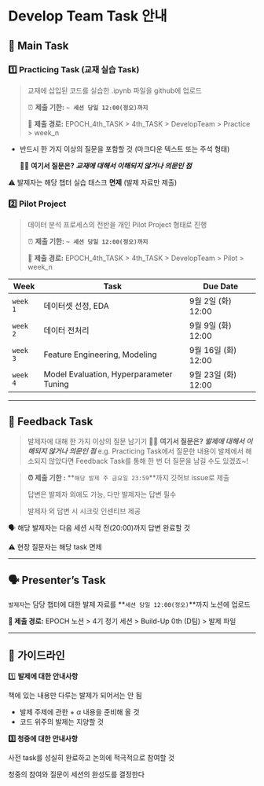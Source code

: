 # Develop Team Task 안내

## 📖 Main **Task**

### **1️⃣** Practic**ing Task (교재 실습 Task)**

> 교재에 삽입된 코드를 실습한 .ipynb 파일을 github에 업로드
> 
> 
> ⏰ **제출 기한:**  **`~ 세션 당일 12:00(정오)까지`**
> 
> 📍 **제출 경로:** EPOCH_4th_TASK > 4th_TASK > DevelopTeam > Practice > week_n
> 
- 반드시 한 가지 이상의 질문을 포함할 것 (마크다운 텍스트 또는 주석 형태)
    
    ✍🏻 **여기서 질문은? *교재에 대해서 이해되지 않거나 의문인 점***
    

⚠️ 발제자는 해당 챕터 실습 태스크 **면제** (발제 자료만 제출)

### **2️⃣ Pilot Project**

> 데이터 분석 프로세스의 전반을 개인 Pilot Project 형태로 진행
> 
> 
> ⏰ **제출 기한:**  **`~ 세션 당일 12:00(정오)까지`**
> 
> 📍 **제출 경로:** EPOCH_4th_TASK > 4th_TASK > DevelopTeam > Pilot > week_n
> 

| Week | Task | Due Date |
| --- | --- | --- |
| `week 1` | 데이터셋 선정, EDA | 9월 2일 (화) 12:00 |
| `week 2` | 데이터 전처리 | 9월 9일 (화) 12:00 |
| `week 3` | Feature Engineering, Modeling | 9월 16일 (화) 12:00 |
| `week 4` | Model Evaluation, Hyperparameter Tuning | 9월 23일 (화) 12:00 |


---

## 📝 **Feedback Task**

> 발제자에 대해 한 가지 이상의 질문 남기기
✍🏻 **여기서 질문은? *발제에 대해서 이해되지 않거나 의문인 점***
> e.g. Practicing Task에서 질문한 내용이 발제에서 해소되지 않았다면 Feedback Task를 통해 한 번 더 질문을 남길 수도 있겠죠~!

> **⏰ 제출 기한 :** **`해당 발제 주 금요일 23:59`**까지 깃허브 issue로 제출
> 
> 
> 답변은 발제자 외에도 가능, 다만 발제자는 답변 필수
> 
> 발제자 외 답변 시 시크릿 인센티브 제공
> 

🗣️ 해당 발제자는 다음 세션 시작 전(20:00)까지 답변 완료할 것

⚠️ 현장 질문자는 해당 task 면제

---

## **🗣️ Presenter’s Task**

`발제자`는 담당 챕터에 대한 발제 자료를 **`세션 당일 12:00(정오)`**까지 노션에 업로드
> 

**📍 제출 경로:** EPOCH 노션 > 4기 정기 세션 > Build-Up 0th (D팀) > 발제 파일

---

## 📎 가이드라인

1️⃣ **발제에 대한 안내사항**

책에 있는 내용만 다루는 발제가 되어서는 안 됨

- 발제 주제에 관한 + $\alpha$ 내용을 준비해 올 것
- 코드 위주의 발제는 지양할 것

**3️⃣ 청중에 대한 안내사항**

사전 task를 성실히 완료하고 논의에 적극적으로 참여할 것

청중의 참여와 질문이 세션의 완성도를 결정한다
